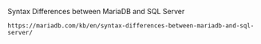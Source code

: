Syntax Differences between MariaDB and SQL Server

    https://mariadb.com/kb/en/syntax-differences-between-mariadb-and-sql-server/

